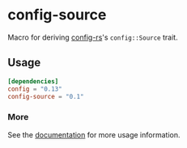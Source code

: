 # config-source

Macro for deriving [config-rs](https://github.com/mehcode/config-rs)'s `config::Source` trait.

## Usage

```toml
[dependencies]
config = "0.13"
config-source = "0.1"
```

### More

See the [documentation](https://docs.rs/config-source) for more usage information.
